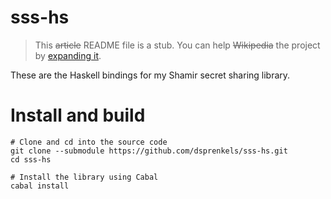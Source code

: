 # sss-hs

> This ~~article~~ README file is a stub. You can help ~~Wikipedia~~ the project
by [expanding it](https://github.com/dsprenkels/sss-hs/edit/master/README.md). 

These are the Haskell bindings for my Shamir secret sharing library.

# Install and build

```shell
# Clone and cd into the source code
git clone --submodule https://github.com/dsprenkels/sss-hs.git
cd sss-hs

# Install the library using Cabal
cabal install
```

